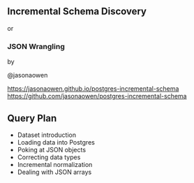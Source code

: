 ## Incremental Schema Discovery

or

### JSON Wrangling

by

@jasonaowen

https://jasonaowen.github.io/postgres-incremental-schema
https://github.com/jasonaowen/postgres-incremental-schema


## Query Plan

- Dataset introduction
- Loading data into Postgres
- Poking at JSON objects
- Correcting data types
- Incremental normalization
- Dealing with JSON arrays
